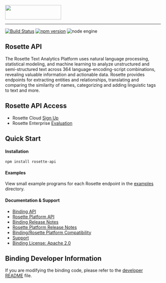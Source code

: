 <a href="https://www.rosette.com"><img src="https://s3.amazonaws.com/styleguide.basistech.com/logos/rosette-logo.png" width="181" height="47" /></a>

---

[![Build Status](https://travis-ci.org/rosette-api/nodejs.svg?branch=develop)](https://travis-ci.org/rosette-api/nodejs)
[![npm version](https://badge.fury.io/js/rosette-api.svg)](https://badge.fury.io/js/rosette-api)
![node engine](https://img.shields.io/node/v/rosette-api.svg)

## Rosette API
The Rosette Text Analytics Platform uses natural language processing, statistical modeling, and machine learning to
analyze unstructured and semi-structured text across 364 language-encoding-script combinations, revealing valuable
information and actionable data. Rosette provides endpoints for extracting entities and relationships, translating and
comparing the similarity of names, categorizing and adding linguistic tags to text and more.

## Rosette API Access
- Rosette Cloud [Sign Up](https://developer.rosette.com/signup)
- Rosette Enterprise [Evaluation](https://www.rosette.com/product-eval/)

## Quick Start

#### Installation
`npm install rosette-api`

#### Examples
View small example programs for each Rosette endpoint in the [examples](examples) directory.

#### Documentation & Support
- [Binding API](https://rosette-api.github.io/nodejs/)
- [Rosette Platform API](https://developer.rosette.com/features-and-functions)
- [Binding Release Notes](https://github.com/rosette-api/nodejs/wiki/Release-Notes)
- [Rosette Platform Release Notes](https://support.rosette.com/hc/en-us/articles/360018354971-Release-Notes)
- [Binding/Rosette Platform Compatibility](https://developer.rosette.com/features-and-functions?javascript#)
- [Support](https://support.rosette.com)
- [Binding License: Apache 2.0](LICENSE.txt)

## Binding Developer Information
If you are modifying the binding code, please refer to the [developer README](DEVELOPER.md) file.
